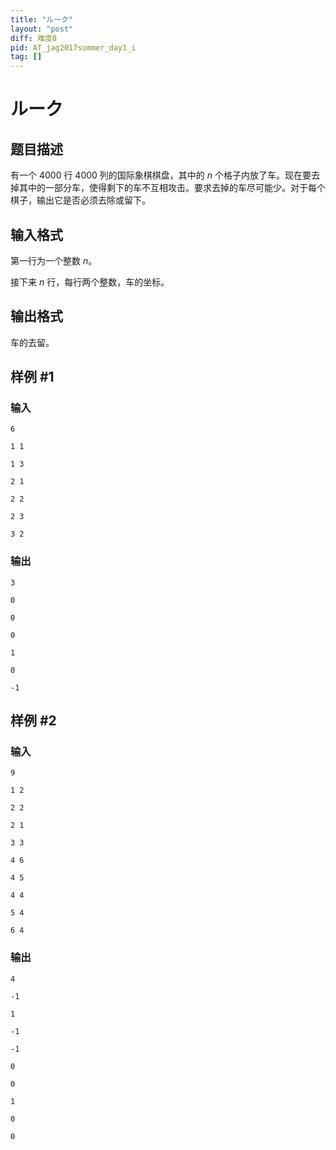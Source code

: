 ```yaml
---
title: "ルーク"
layout: "post"
diff: 难度0
pid: AT_jag2017summer_day1_i
tag: []
---
```


# ルーク

## 题目描述

有一个 $4000$ 行 $4000$ 列的国际象棋棋盘，其中的 $n$ 个格子内放了车。现在要去掉其中的一部分车，使得剩下的车不互相攻击。要求去掉的车尽可能少。对于每个棋子，输出它是否必须去除或留下。

## 输入格式

第一行为一个整数 $n$。

接下来 $n$ 行，每行两个整数，车的坐标。

## 输出格式

车的去留。

## 样例 #1

### 输入

```
6
1 1
1 3
2 1
2 2
2 3
3 2
```

### 输出

```
3
0
0
0
1
0
-1
```

## 样例 #2

### 输入

```
9
1 2
2 2
2 1
3 3
4 6
4 5
4 4
5 4
6 4
```

### 输出

```
4
-1
1
-1
-1
0
0
1
0
0
```

